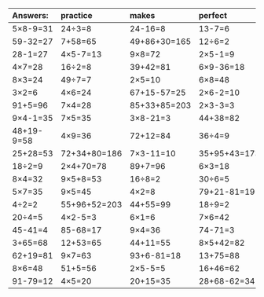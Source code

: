 | Answers: | practice | makes | perfect | ! |
| :--- | :--- | :--- | :--- | :--- |
| 5×8-9=31 | 24÷3=8 | 24-16=8 | 13-7=6 | 5×6=30 | 
| 59-32=27 | 7+58=65 | 49+86+30=165 | 12÷6=2 | 20+6=26 | 
| 28-1=27 | 4×5-7=13 | 9×8=72 | 2×5-1=9 | 9×9=81 | 
| 4×7=28 | 16÷2=8 | 39+42=81 | 6×9-36=18 | 9×3=27 | 
| 8×3=24 | 49÷7=7 | 2×5=10 | 6×8=48 | 84-10=74 | 
| 3×2=6 | 4×6=24 | 67+15-57=25 | 2×6-2=10 | 94-88=6 | 
| 91+5=96 | 7×4=28 | 85+33+85=203 | 2×3-3=3 | 71-66=5 | 
| 9×4-1=35 | 7×5=35 | 3×8-21=3 | 44+38=82 | 18+75-77=16 | 
| 48+19-9=58 | 4×9=36 | 72+12=84 | 36÷4=9 | 5×3=15 | 
| 25+28=53 | 72+34+80=186 | 7×3-11=10 | 35+95+43=173 | 6×2+19=31 | 
| 18÷2=9 | 2×4+70=78 | 89+7=96 | 6×3=18 | 4×4+88=104 | 
| 8×4=32 | 9×5+8=53 | 16÷8=2 | 30÷6=5 | 69+30+69=168 | 
| 5×7=35 | 9×5=45 | 4×2=8 | 79+21-81=19 | 58-34=24 | 
| 4÷2=2 | 55+96+52=203 | 44+55=99 | 18÷9=2 | 9+85=94 | 
| 20÷4=5 | 4×2-5=3 | 6×1=6 | 7×6=42 | 15-9=6 | 
| 45-41=4 | 85-68=17 | 9×4=36 | 74-71=3 | 60-54=6 | 
| 3+65=68 | 12+53=65 | 44+11=55 | 8×5+42=82 | 92+57+28=177 | 
| 62+19=81 | 9×7=63 | 93+6-81=18 | 13+75=88 | 6×2=12 | 
| 8×6=48 | 51+5=56 | 2×5-5=5 | 16+46=62 | 25+16=41 | 
| 91-79=12 | 4×5=20 | 20+15=35 | 28+68-62=34 | 7×9+53=116 | 

